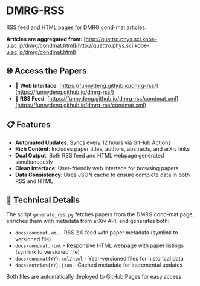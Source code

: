 # DMRG-RSS

RSS feed and HTML pages for DMRG cond-mat articles.

**Articles are aggregated from:** [http://quattro.phys.sci.kobe-u.ac.jp/dmrg/condmat.html](http://quattro.phys.sci.kobe-u.ac.jp/dmrg/condmat.html)

## 🌐 Access the Papers

- **📖 Web Interface**: [https://funnydeng.github.io/dmrg-rss/](https://funnydeng.github.io/dmrg-rss/)
- **📡 RSS Feed**: [https://funnydeng.github.io/dmrg-rss/condmat.xml](https://funnydeng.github.io/dmrg-rss/condmat.xml)

## 📋 Features

- **Automated Updates**: Syncs every 12 hours via GitHub Actions
- **Rich Content**: Includes paper titles, authors, abstracts, and arXiv links
- **Dual Output**: Both RSS feed and HTML webpage generated simultaneously
- **Clean Interface**: User-friendly web interface for browsing papers
- **Data Consistency**: Uses JSON cache to ensure complete data in both RSS and HTML

## 🔧 Technical Details

The script `generate_rss.py` fetches papers from the DMRG cond-mat page, enriches them with metadata from arXiv API, and generates both:
- `docs/condmat.xml` - RSS 2.0 feed with paper metadata (symlink to versioned file)
- `docs/condmat.html` - Responsive HTML webpage with paper listings (symlink to versioned file)
- `docs/condmat{YY}.xml/html` - Year-versioned files for historical data
- `docs/entries{YY}.json` - Cached metadata for incremental updates

Both files are automatically deployed to GitHub Pages for easy access.